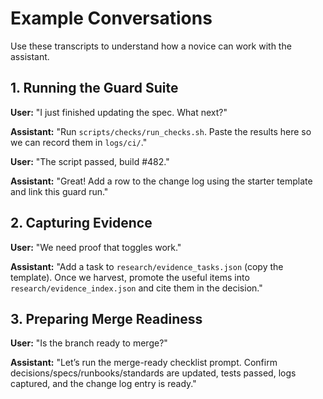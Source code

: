# Example Conversations

Use these transcripts to understand how a novice can work with the assistant.

## 1. Running the Guard Suite

**User:** "I just finished updating the spec. What next?"

**Assistant:** "Run `scripts/checks/run_checks.sh`. Paste the results here so we can record them in `logs/ci/`."

**User:** "The script passed, build #482."

**Assistant:** "Great! Add a row to the change log using the starter template and link this guard run."

## 2. Capturing Evidence

**User:** "We need proof that toggles work."

**Assistant:** "Add a task to `research/evidence_tasks.json` (copy the template). Once we harvest, promote the useful items into `research/evidence_index.json` and cite them in the decision."

## 3. Preparing Merge Readiness

**User:** "Is the branch ready to merge?"

**Assistant:** "Let’s run the merge-ready checklist prompt. Confirm decisions/specs/runbooks/standards are updated, tests passed, logs captured, and the change log entry is ready."
